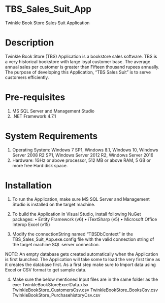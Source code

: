 # TBS_Sales_Suit_App

Twinkle Book Store Sales Suit Application

# Description

Twinkle Book Store (TBS) Application is a bookstore sales software. TBS is a very historical bookstore with large loyal customer base. The average annual sales per customer is greater than Fifteen thousand rupees annually. The purpose of developing this Application, “TBS Sales Suit” is to serve customers efficiently.

# Pre-requisites

1.	MS SQL Server and Management Studio
2.	.NET Framework 4.7.1

# System Requirements

1.	Operating System: Windows 7 SP1, Windows 8.1, Windows 10, Windows Server 2008 R2 SP1, Windows Server 2012 R2, Windows Server 2016
2.	Hardware: 1GHz or above processor, 512 MB or above RAM, 5 GB or more free Hard disk space.

# Installation

1.	To run the Application, make sure MS SQL Server and Management Studio is installed on the target machine.

2.	To build the Application in Visual Studio, install following NuGet packages:
•	Entity Framework (v6)
•	iTextSharp (v5)
•	Microsoft Office Interop Excel (v15)

3.	Modify the connectionString named “TBSDbContext” in the TBS_Sales_Suit_App.exe.config file with the valid connection string of the target machine SQL server connection.

NOTE: An empty database gets created automatically when the Application is first launched. The Application will take some to load the very first time as it creates the database first. As a first step make sure to Import data using Excel or CSV format to get sample data.

4.	Make sure the below mentioned Input files are in the same folder as the exe:
TwinkleBookStoreExcelData.xlsx
TwinkleBookStore_CustomersCsv.csv
TwinkleBookStore_BooksCsv.csv
TwinkleBookStore_PurchasehistoryCsv.csv

 
